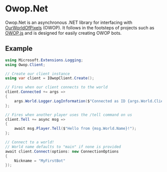 # Owop.Net

Owop.Net is an asynchronous .NET library for interfacing with [OurWorldOfPixels](https://ourworldofpixels.com/) (OWOP). It follows in the footsteps of projects such as [OWOP.js](https://github.com/dimdenGD/OWOP.js_v2) and is designed for easily creating OWOP bots.

## Example

```cs
using Microsoft.Extensions.Logging;
using Owop.Client;

// Create our client instance
using var client = IOwopClient.Create();

// Fires when our client connects to the world
client.Connected += args =>
{
    args.World.Logger.LogInformation($"Connected as ID {args.World.ClientPlayer.Id}");
};

// Fires when another player uses the /tell command on us
client.Tell += async msg =>
{
    await msg.Player.Tell($"Hello from {msg.World.Name}!");
};

// Connect to a world!
// World name defaults to "main" if none is provided
await client.Connect(options: new ConnectionOptions
{
    Nickname = "MyFirstBot"
});
```
